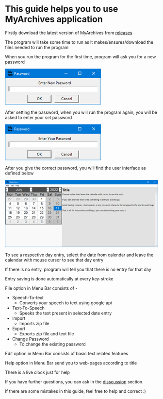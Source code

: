 # This guide helps you to use MyArchives application

Firstly download the latest version of MyArchives from [releases](https://github.com/EdwinRodger/MyArchives/releases/latest)

The program will take some time to run as it makes/ensures/download the files needed to run the program

When you run the program for the first time, program will ask you for a new password

<img src="../.github/images/new_password(2022-07-10).png" />

After setting the password, when you will run the program again, you will be asked to enter your set password

<img src="../.github/images/enter_password(2022-07-10).png" />

After you give the correct password, you will find the user interface as defined below

<img src="../.github/images/MyArchives(2022-07-17).png" />

To see a respective day entry, select the date from calendar and leave the calendar with mouse cursor to see that day entry

If there is no entry, program will tell you that there is no entry for that day

Entry saving is done automatically at every key-stroke

File option in Menu Bar consists of -
* Speech-To-text
	* Converts your speech to text using google api
* Text-To-Speech
	* Speeks the text present in selected date entry
* Import
    * Imports zip file
* Export
    * Exports zip file and text file
* Change Password
    * To change the existing password

Edit option in Menu Bar consists of basic text related features

Help option in Menu Bar send you to web-pages according to title

There is a live clock just for help

If you have further questions, you can ask in the [disscussion](https://github.com/EdwinRodger/MyArchives/discussions/categories/q-a) section.

If there are some mistakes in this guide, feel free to help and correct :)
